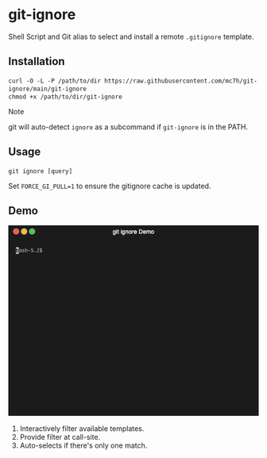 # git-ignore

Shell Script and Git alias to select and install a remote `.gitignore` template.

## Installation

```shell
curl -O -L -P /path/to/dir https://raw.githubusercontent.com/mc7h/git-ignore/main/git-ignore
chmod +x /path/to/dir/git-ignore
```

> [!NOTE]
> git will auto-detect `ignore` as a subcommand if `git-ignore` is in the PATH.

## Usage

```shell
git ignore [query]
```

Set `FORCE_GI_PULL=1` to ensure the gitignore cache is updated.

## Demo

![git-ignore Terminal demo video](demo.gif)

1. Interactively filter available templates.
1. Provide filter at call-site. 
1. Auto-selects if there's only one match.

